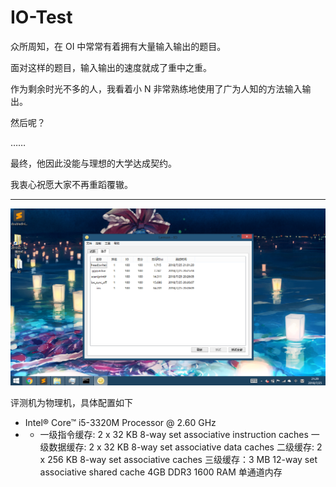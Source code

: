 # IO-Test
众所周知，在 OI 中常常有着拥有大量输入输出的题目。

面对这样的题目，输入输出的速度就成了重中之重。

作为剩余时光不多的人，我看着小 N 非常熟练地使用了广为人知的方法输入输出。

然后呢？

……

最终，他因此没能与理想的大学达成契约。

我衷心祝愿大家不再重蹈覆辙。

* * *

![](result.png)

评测机为物理机，具体配置如下

* Intel® Core™ i5-3320M Processor @ 2.60 GHz
* * 一级指令缓存: 2 x 32 KB 8-way set associative instruction caches
一级数据缓存: 2 x 32 KB 8-way set associative data caches
二级缓存: 2 x 256 KB 8-way set associative caches
三级缓存：3 MB 12-way set associative shared cache
4GB DDR3 1600 RAM
单通道内存
